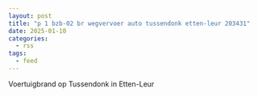 ```yaml
---
layout: post
title: "p 1 bzb-02 br wegvervoer auto tussendonk etten-leur 203431"
date: 2025-01-10
categories: 
  - rss
tags: 
  - feed
---
```


Voertuigbrand op Tussendonk in Etten-Leur
